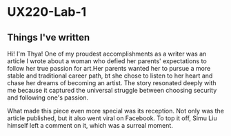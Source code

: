 # UX220-Lab-1
## Things I've written

Hi! I'm Thya! One of my proudest accomplishments as a writer was an article I wrote about a woman who defied her parents' expectations to follow her true passion for art.Her parents wanted her to pursue a more stable and traditional career path, bt she chose to listen to her heart and chase her dreams of becoming an artist.  The story resonated deeply with me because it captured the universal struggle between choosing security and following one's passion.

What made this piece even more special was its reception. Not only was the article published, but it also went viral on Facebook. To top it off, Simu Liu himself left a comment on it, which was a surreal moment.

